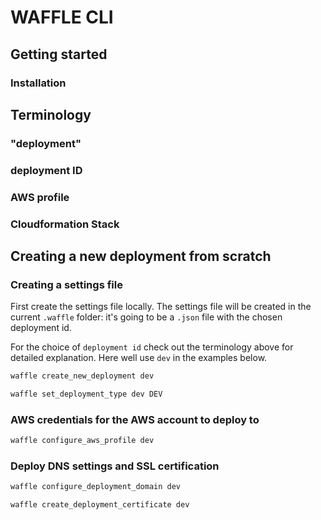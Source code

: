 # WAFFLE CLI

## Getting started

### Installation


## Terminology

### "deployment"

### deployment ID

### AWS profile

### Cloudformation Stack


## Creating a new deployment from scratch


### Creating a settings file

First create the settings file locally. The settings file will be created
in the current `.waffle` folder: it's going to be a `.json` file with the chosen deployment id.

For the choice of `deployment id` check out the terminology above for detailed explanation. Here well use `dev` in the examples below.

```bash
waffle create_new_deployment dev
```

```bash
waffle set_deployment_type dev DEV
```

### AWS credentials for the AWS account to deploy to

```bash
waffle configure_aws_profile dev
```

### Deploy DNS settings and SSL certification

```bash
waffle configure_deployment_domain dev
```

```bash
waffle create_deployment_certificate dev
```
